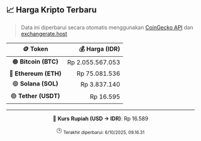 

<!-- HARGA_KRIPTO -->
## 📈 Harga Kripto Terbaru

> Data ini diperbarui secara otomatis menggunakan [CoinGecko API](https://www.coingecko.com/) dan [exchangerate.host](https://exchangerate.host/)

<div align="center">

| 🪙 Token | 💰 Harga (IDR) |
|:------:|---------------:|
| 🟠 **Bitcoin (BTC)**   | Rp 2.055.567.053 |
| 🔵 **Ethereum (ETH)**  | Rp 75.081.536 |
| 🟣 **Solana (SOL)**    | Rp 3.837.140 |
| 🟢 **Tether (USDT)**   | Rp 16.595 |

---

💱 **Kurs Rupiah (USD → IDR)**: Rp 16.589

🕒 <sub>Terakhir diperbarui: 6/10/2025, 09.16.31</sub>

</div>
<!-- /HARGA_KRIPTO -->